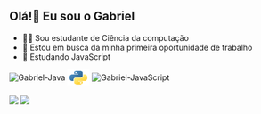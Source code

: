 ## Olá!👋 Eu sou o Gabriel

- 👨‍💻 Sou estudante de Ciência da computação
- 🔭 Estou em busca da minha primeira oportunidade de trabalho
- 🌱 Estudando JavaScript

<div>
  <img align="center" alt="Gabriel-Java" height="30" width="40" src="https://cdn.jsdelivr.net/gh/devicons/devicon@latest/icons/java/java-original.svg">
  <img align="center" alt="Gabriel-Python" height="30" width="40" src="https://raw.githubusercontent.com/devicons/devicon/master/icons/python/python-original.svg">
  <img align="center" alt="Gabriel-JavaScript" height="30" width="40"  src="https://cdn.jsdelivr.net/gh/devicons/devicon@latest/icons/javascript/javascript-original.svg">
</div>

<div style="display: inline_block"><br>  
  <a href = "mailto:gabrielfbispo88@gmail.com"><img src="https://img.shields.io/badge/Gmail-D14836?style=for-the-badge&logo=gmail&logoColor=white" target="_blank"></a>
  <a href="https://www.linkedin.com/in/gabriel-bispo06/" target="_blank"><img src="https://img.shields.io/badge/-LinkedIn-%230077B5?style=for-the-badge&logo=linkedin&logoColor=white" target="_blank"></a>   
</div>
